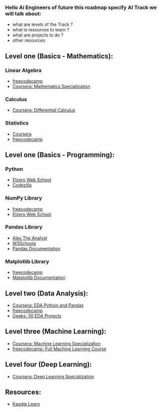 ### Hello Ai Engineers of future this roadmap specify AI Track we will talk about: 
- what are levels of the Track ? 
- what is resources to learn ? 
- what are projects to do ? 
- other resources 


## Level one (Basics - Mathematics): 
### Linear Algebra
- [freecodecamp](https://www.youtube.com/watch?v=rSjt1E9WHaQ)
- [Coursera: Mathematics Specialization](https://www.coursera.org/specializations/mathematics-machine-learning#courses)

### Calculus
- [Coursera: Differential Calculus](https://www.coursera.org/learn/algebra-and-differential-calculus-for-data-science#syllabus)
  
### Statistics
- [Coursera](https://www.coursera.org/learn/stanford-statistics#syllabus)
- [freecodecamp](https://www.youtube.com/watch?v=xxpc-HPKN28)
  
## Level one (Basics - Programming): 
### Python
- [Elzero Web School](https://youtube.com/playlist?list=PLDoPjvoNmBAyE_gei5d18qkfIe-Z8mocs&si=ypysHAllTf8WkKZ2)
- [Codezilla](https://youtube.com/playlist?list=PLuXY3ddo_8nzrO74UeZQVZOb5-wIS6krJ&si=csrng5PEFs89F9hj)

### NumPy Library
- [freecodecamp](https://youtu.be/QUT1VHiLmmI?si=-WZKQYoQoddMxYeM)
- [Elzero Web School ](https://youtube.com/playlist?list=PLUgz8T_NoatsJCH-DmieQhqhSL2WBvlm-&si=zs-ZTKyPYlY417LW)

### Pandas Library
- [Alex The Analyst](https://www.youtube.com/watch?v=dUpyC40cF6Q&list=PLUaB-1hjhk8GZOuylZqLz-Qt9RIdZZMBE)
- [W3Schools](https://www.w3schools.com/python/pandas/default.asp)
- [Pandas Documentation](https://pandas.pydata.org/docs/user_guide/index.html#user-guide)

### Matplotlib Library
- [freecodecamp](https://youtu.be/3Xc3CA655Y4?si=oj4JLhH3HkYX9iiz)
- [Matplotlib Documentation](https://matplotlib.org/stable/users/index.html)

## Level two (Data Analysis): 
- [Coursera: EDA Python and Pandas](https://www.coursera.org/projects/exploratory-data-analysis-python-pandas)
- [freecodecamp](https://www.youtube.com/watch?v=r-uOLxNrNk8)
- [Geeks: 30 EDA Projects](https://www.geeksforgeeks.org/data-analyst-projects/)

## Level three (Machine Learning):
- [Coursera: Machine Learning Specialization](https://www.coursera.org/specializations/machine-learning-introduction#courses)
- [freecodecamp: Full Machine Learning Course](https://www.youtube.com/watch?v=hDKCxebp88A)

## Level four (Deep Learning):
- [Coursera: Deep Learning Specialization](https://www.coursera.org/specializations/deep-learning#courses)

## Resources:
- [Kaggle Learn](https://www.kaggle.com/learn)
  
